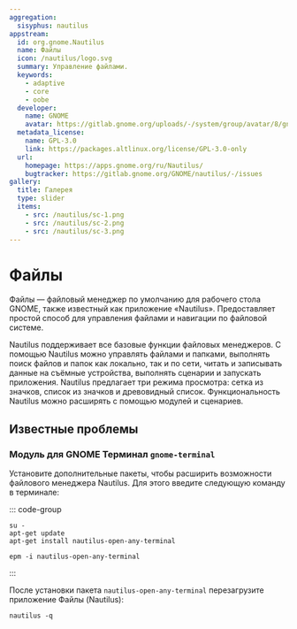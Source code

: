 ```yaml
---
aggregation:
  sisyphus: nautilus
appstream:
  id: org.gnome.Nautilus
  name: Файлы
  icon: /nautilus/logo.svg
  summary: Управление файлами.
  keywords:
    - adaptive
    - core
    - oobe
  developer:
    name: GNOME
    avatar: https://gitlab.gnome.org/uploads/-/system/group/avatar/8/gnomelogo.png?width=48
  metadata_license:
    name: GPL-3.0
    link: https://packages.altlinux.org/license/GPL-3.0-only
  url:
    homepage: https://apps.gnome.org/ru/Nautilus/
    bugtracker: https://gitlab.gnome.org/GNOME/nautilus/-/issues
gallery:
  title: Галерея
  type: slider
  items:
    - src: /nautilus/sc-1.png
    - src: /nautilus/sc-2.png
    - src: /nautilus/sc-3.png
---
```


# Файлы

Файлы — файловый менеджер по умолчанию для рабочего стола GNOME, также известный как приложение «Nautilus». Предоставляет простой способ для управления файлами и навигации по файловой системе.

Nautilus поддерживает все базовые функции файловых менеджеров. С помощью Nautilus можно управлять файлами и папками, выполнять поиск файлов и папок как локально, так и по сети, читать и записывать данные на съёмные устройства, выполнять сценарии и запускать приложения. Nautilus предлагает три режима просмотра: сетка из значков, список из значков и древовидный список. Функциональность Nautilus можно расширять с помощью модулей и сценариев.

<AGWGallery />

<!--@include: @ru/apps/.parts/install/content-repo.md-->

## Известные проблемы

### Модуль для GNOME Терминал `gnome-terminal`

Установите дополнительные пакеты, чтобы расширить возможности файлового менеджера Nautilus. Для этого введите следующую команду в терминале:

::: code-group

```shell[apt-get]
su -
apt-get update
apt-get install nautilus-open-any-terminal
```

```shell[epm]
epm -i nautilus-open-any-terminal
```

:::

После установки пакета `nautilus-open-any-terminal` перезагрузите приложение Файлы (Nautilus):

```shell
nautilus -q
```
